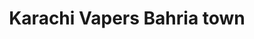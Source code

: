 ---
title: "Karachi Vapers Bahria town"
url: /karachi/karachi-vapers-bahria-town/
shop: e-cigarette
---